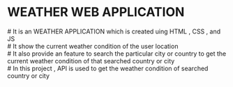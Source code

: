 <h1>WEATHER WEB APPLICATION</h1>
# It is an WEATHER APPLICATION which is created uing HTML , CSS , and JS <br>
# It show the current weather condition of the user location <br>
# It also provide an feature to search the particular city or 
  country to get the current weather condition of that searched country or city <br>
# In this project , API is used to get the weather condition of searched country or city